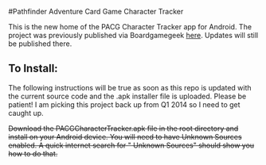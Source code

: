 #Pathfinder Adventure Card Game Character Tracker

This is the new home of the PACG Character Tracker app for Android. The project was previously published via Boardgamegeek [here](https://boardgamegeek.com/thread/1026770/character-tracker-android-app/page/1). Updates will still be published there.


## To Install:
The following instructions will be true as soon as this repo is updated with the current source code and the .apk installer file is uploaded. Please be patient! I am picking this project back up from Q1 2014 so I need to get caught up.

~~Download the PACGCharacterTracker.apk file in the root directory and install on your Android device. You will need to have Unknown Sources enabled. A quick internet search for "<my device> Unknown Sources" should show you how to do that.~~

